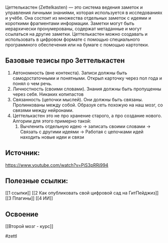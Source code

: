 Цеттелькастен (Zettelkasten) — это система ведения заметок и управления личными знаниями, которая используется в исследованиях и учёбе. Она состоит из множества отдельных заметок с идеями и короткими фрагментами информации. Заметки могут быть иерархически пронумерованы, содержат метаданные и могут ссылаться на другие заметки. Цеттелькастен можно создавать и использовать в цифровом формате с помощью специального программного обеспечения или на бумаге с помощью картотеки.

## Базовые тезисы про Зеттелькастен
1. Автономность (вне контекста). Записи должны быть самодостаточными и понятными. Открыл карточку через пол года и понял о чем речь.
2. Личностность (своими словами). Знания должны быть пропущенны через себя. Никаких копипастов
3. Связанность (цепочки мыслей). Они должны быть связаны. Пролинкованы между собой. Образуя сеть похожую на наш мозг, со связями между нейронами.
4. Цеттелькастен это не про хранение старого, а про создание нового. Алгорим для этого примерно такой:
	1. Вычленить отдельную идею -> записать своими словами -> Связать с другими идеями -> Работая с цепочками идей находить новые идеи и связи

## Источник:
https://www.youtube.com/watch?v=PiS3pRRj994

## Полезные ссылки:
[[1 ссылки]]
[[2 Как опубликовать свой цифровой сад на ГитПейджиз]]
[[3 Плагины]]
[[4 ИИ]]

## Освоение
[[Второй мозг - курс]]


#zettl